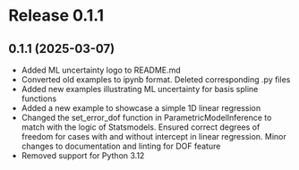 # Release 0.1.1

0.1.1 (2025-03-07)
------------------

* Added ML uncertainty logo to README.md
* Converted old examples to ipynb format. Deleted corresponding .py files
* Added new examples illustrating ML uncertainty for basis spline functions
* Added a new example to showcase a simple 1D linear regression
* Changed the set_error_dof function in ParametricModelInference to match with the logic of Statsmodels. Ensured correct degrees of freedom for cases with and without intercept in linear regression. Minor changes to documentation and linting for DOF feature
* Removed support for Python 3.12